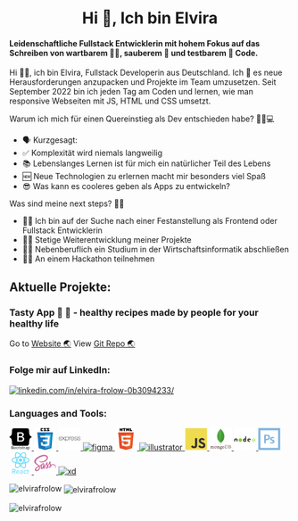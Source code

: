 <h1 style="text-align: center">Hi 👋, Ich bin Elvira</h1>
<h4 align="left">Leidenschaftliche Fullstack Entwicklerin mit hohem Fokus auf das Schreiben von wartbarem 👩‍🔧, sauberem 🧼 und testbarem 🧪 Code.</h4>


Hi 🙋‍♀️, ich bin Elvira, Fullstack Developerin aus Deutschland. Ich 💛 es neue
Herausforderungen anzupacken und Projekte im Team umzusetzen. Seit September
2022 bin ich jeden Tag am Coden und lernen, wie man responsive Webseiten mit JS,
HTML und CSS umsetzt. 

Warum ich mich für einen Quereinstieg als Dev entschieden habe? 👩‍💻💻 
- 🗣 Kurzgesagt: 
- ✅ Komplexität wird niemals langweilig
- 📚 Lebenslanges Lernen ist für mich ein natürlicher Teil des Lebens 
- 🆕 Neue Technologien zu erlernen macht mir besonders viel Spaß 
- 😎 Was kann es cooleres geben als Apps zu entwickeln?

Was sind meine next steps? 🧗‍♀️ 
- 👩‍💼 Ich bin auf der Suche nach einer Festanstellung als Frontend oder Fullstack Entwicklerin
- 👩‍💻 Stetige Weiterentwicklung meiner Projekte
- 👩‍🎓 Nebenberuflich ein Studium in der Wirtschaftsinformatik abschließen 
- 🦹‍♀️ An einem Hackathon teilnehmen

<h2 align="left">Aktuelle Projekte:</h2>
<h3 align="left">Tasty App 🥘 📲 - healthy recipes made by people for your healthy life</h3>
Go to <a href="https://elaborate-horse-1270b4.netlify.app/">Website 🌏</a>
View <a href="https://elaborate-horse-1270b4.netlify.app/">Git Repo 🌏</a>




<h3 align="left">Folge mir auf LinkedIn:</h3>
<p align="left">
<a href="https://linkedin.com/in/elvira-frolow-0b3094233/" target="blank"><img align="center" src="https://raw.githubusercontent.com/rahuldkjain/github-profile-readme-generator/master/src/images/icons/Social/linked-in-alt.svg" alt="linkedin.com/in/elvira-frolow-0b3094233/" height="20" width="30" /></a>
</p>


<h3 align="left">Languages and Tools:</h3>
<p align="left"> <a href="https://getbootstrap.com" target="_blank" rel="noreferrer"> <img src="https://raw.githubusercontent.com/devicons/devicon/master/icons/bootstrap/bootstrap-plain-wordmark.svg" alt="bootstrap" width="40" height="40"/> </a> <a href="https://www.w3schools.com/css/" target="_blank" rel="noreferrer"> <img src="https://raw.githubusercontent.com/devicons/devicon/master/icons/css3/css3-original-wordmark.svg" alt="css3" width="40" height="40"/> </a> <a href="https://expressjs.com" target="_blank" rel="noreferrer"> <img src="https://raw.githubusercontent.com/devicons/devicon/master/icons/express/express-original-wordmark.svg" alt="express" width="40" height="40"/> </a> <a href="https://www.figma.com/" target="_blank" rel="noreferrer"> <img src="https://www.vectorlogo.zone/logos/figma/figma-icon.svg" alt="figma" width="40" height="40"/> </a> <a href="https://www.w3.org/html/" target="_blank" rel="noreferrer"> <img src="https://raw.githubusercontent.com/devicons/devicon/master/icons/html5/html5-original-wordmark.svg" alt="html5" width="40" height="40"/> </a> <a href="https://www.adobe.com/in/products/illustrator.html" target="_blank" rel="noreferrer"> <img src="https://www.vectorlogo.zone/logos/adobe_illustrator/adobe_illustrator-icon.svg" alt="illustrator" width="40" height="40"/> </a> <a href="https://developer.mozilla.org/en-US/docs/Web/JavaScript" target="_blank" rel="noreferrer"> <img src="https://raw.githubusercontent.com/devicons/devicon/master/icons/javascript/javascript-original.svg" alt="javascript" width="40" height="40"/> </a> <a href="https://www.mongodb.com/" target="_blank" rel="noreferrer"> <img src="https://raw.githubusercontent.com/devicons/devicon/master/icons/mongodb/mongodb-original-wordmark.svg" alt="mongodb" width="40" height="40"/> </a> <a href="https://nodejs.org" target="_blank" rel="noreferrer"> <img src="https://raw.githubusercontent.com/devicons/devicon/master/icons/nodejs/nodejs-original-wordmark.svg" alt="nodejs" width="40" height="40"/> </a> <a href="https://www.photoshop.com/en" target="_blank" rel="noreferrer"> <img src="https://raw.githubusercontent.com/devicons/devicon/master/icons/photoshop/photoshop-line.svg" alt="photoshop" width="40" height="40"/> </a> <a href="https://reactjs.org/" target="_blank" rel="noreferrer"> <img src="https://raw.githubusercontent.com/devicons/devicon/master/icons/react/react-original-wordmark.svg" alt="react" width="40" height="40"/> </a> <a href="https://sass-lang.com" target="_blank" rel="noreferrer"> <img src="https://raw.githubusercontent.com/devicons/devicon/master/icons/sass/sass-original.svg" alt="sass" width="40" height="40"/> </a> <a href="https://www.adobe.com/products/xd.html" target="_blank" rel="noreferrer"> <img src="https://cdn.worldvectorlogo.com/logos/adobe-xd.svg" alt="xd" width="40" height="40"/> </a> </p>

<p><img align="left" src="https://github-readme-stats.vercel.app/api/top-langs?username=elvirafrolow&show_icons=true&locale=en&layout=compact" alt="elvirafrolow" /></p>

<p>&nbsp;<img align="center" src="https://github-readme-stats.vercel.app/api?username=elvirafrolow&show_icons=true&locale=en" alt="elvirafrolow" /></p>

<p><img align="center" src="https://github-readme-streak-stats.herokuapp.com/?user=elvirafrolow&" alt="elvirafrolow" /></p>
